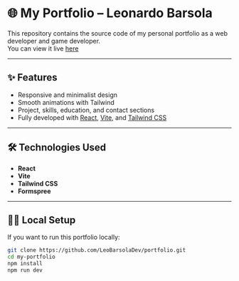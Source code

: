# 🌐 My Portfolio – Leonardo Barsola

This repository contains the source code of my personal portfolio as a web developer and game developer.  
You can view it live [here](https://leobarsoladev.github.io/portfolio/)

---

## ✨ Features

- Responsive and minimalist design  
- Smooth animations with Tailwind  
- Project, skills, education, and contact sections  
- Fully developed with [React](https://reactjs.org/), [Vite](https://vitejs.dev/), and [Tailwind CSS](https://tailwindcss.com/)

---

## 🛠️ Technologies Used

- **React**  
- **Vite**  
- **Tailwind CSS**  
- **Formspree**

---

## 🧑‍💻 Local Setup

If you want to run this portfolio locally:

```bash
git clone https://github.com/LeoBarsolaDev/portfolio.git
cd my-portfolio
npm install
npm run dev
